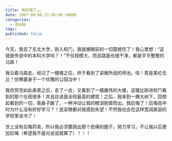 ```yaml
---
title: 我后悔了……
date: 2007-09-06 21:45:00 +0800
categories:
  - 流水帐
tags:
published: false
---
```


今天，我去了东北大学，刚入校门，我就被眼前的一切震撼住了！我心里想：“这就是传说中的本科大学吗？！”不仅规模大，而且路面也很干净，都是平平整整的马路！ 

我沿着马路走，经过了一幢楼之后，终于看到了梁微所说的喷池。哇！真是美伦无比！仿佛置身于一个优雅的公园当中！ 

我欣赏完如此美景之后，走了一会，又看到了一幢雄伟的大楼，这幢比刚进校门看到的那个壮观很多！并且应该是全校最高的建筑！之后，我来到一棵大树下，回想起看到的一切，我鼻子酸了，一种冲动让我的眼泪脱窗而出。我后悔了！后悔高中时为什么没有好好学习？！连梁微都对我感到失望！不然我也会在这样宽阔美丽的学校里读书了！ 

世上没有后悔药卖，所以我必须要跳出那个悲痛的圈子，努力学习，不让我以后更加后悔（希望我不是光说说就算了）！！！
